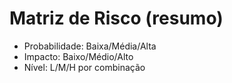 # Matriz de Risco (resumo)
- Probabilidade: Baixa/Média/Alta
- Impacto: Baixo/Médio/Alto
- Nível: L/M/H por combinação
